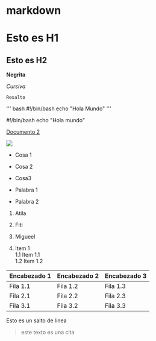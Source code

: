 # markdown
# Esto es H1

## Esto es H2

  **Negrita**
  
  *Cursiva*
  
  `Resalto`
  
 ''' bash
  #!/bin/bash
  echo "Hola Mundo"
''' 

 #!/bin/bash
echo "Hola mundo" 

[Documento 2](./Readme1.md)

![](https://imgs.search.brave.com/sddtRnPIANqczw053PzBn3CrVjpJ4B4dUsZItmLezlE/rs:fit:860:0:0:0/g:ce/aHR0cHM6Ly9tZWRp/YS5pc3RvY2twaG90/by5jb20vaWQvNTI5/MzcwNjQxL3ZlY3Rv/ci96ZXJvLXBlcmNl/bnQtZGVzaWduLXJl/ZC1udW1iZXItb24t/Y2FyYm9uLWZpYmVy/LWJhY2tncm91bmQu/anBnP3M9NjEyeDYx/MiZ3PTAmaz0yMCZj/PUpoS1VHR2J5WmZq/MDhzLVRIRk1sLTQy/ZDJlMk5NUklGeWJu/cFkzdGNFbjg9)  

* Cosa 1
* Cosa 2
* Cosa3 

 * Palabra 1
  * Palabra 2 

1. Atila
2. Fiti
3. Migueel  

 1. Item 1  
  1.1 Item 1.1  
  1.2 Item 1.2 

| Encabezado 1 | Encabezado 2 | Encabezado 3 |
|--------------|--------------|--------------|
| Fila 1.1     | Fila 1.2     | Fila 1.3     |
| Fila 2.1     | Fila 2.2     | Fila 2.3     |
| Fila 3.1     | Fila 3.2     | Fila 3.3     |

Esto es
un salto de linea

>este texto es una cita
